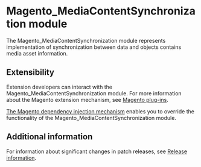 # Magento_MediaContentSynchronization module

The Magento_MediaContentSynchronization module represents implementation of synchronization between data and objects contains
media asset information.

## Extensibility

Extension developers can interact with the Magento_MediaContentSynchronization module. For more information about the Magento extension mechanism, see [Magento plug-ins](https://developer.adobe.com/commerce/php/development/components/plugins/).

[The Magento dependency injection mechanism](https://developer.adobe.com/commerce/php/development/components/dependency-injection/) enables you to override the functionality of the Magento_MediaContentSynchronization module.

## Additional information

For information about significant changes in patch releases, see [Release information](https://devdocs.magento.com/guides/v2.4/release-notes/bk-release-notes.html).

